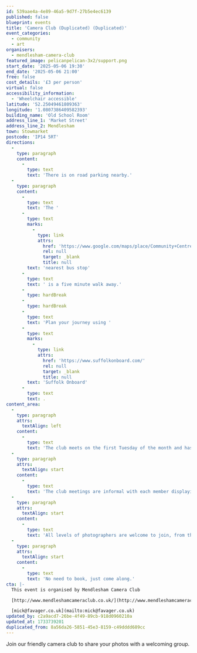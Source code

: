 ```yaml
---
id: 539aae4a-4e89-46a5-9d7f-27b5e4ec6139
published: false
blueprint: events
title: 'Camera Club (Duplicated) (Duplicated)'
event_categories:
  - community
  - art
organisers:
  - mendlesham-camera-club
featured_image: pelicanpelican-3x2/support.png
start_date: '2025-05-06 19:30'
end_date: '2025-05-06 21:00'
free: false
cost_details: '£3 per person'
virtual: false
accessibility_information:
  - 'Wheelchair accessible'
latitude: '52.25049461809363'
longitude: '1.0807386409582393'
building_name: 'Old School Room'
address_line_1: 'Market Street'
address_line_2: Mendlesham
town: Stowmarket
postcode: 'IP14 5RT'
directions:
  -
    type: paragraph
    content:
      -
        type: text
        text: 'There is on road parking nearby.'
  -
    type: paragraph
    content:
      -
        type: text
        text: 'The '
      -
        type: text
        marks:
          -
            type: link
            attrs:
              href: 'https://www.google.com/maps/place/Community+Centre/@52.248203,1.0765559,17z/data=!4m14!1m7!3m6!1s0x47d9bd4efe841e07:0xcc457f1f40ab49b2!2sMendlesham+Community+Centre!8m2!3d52.248203!4d1.0791308!16s%2Fg%2F11h7z11b7_!3m5!1s0x47d9bc732295f729:0x28dec3f4f648e22e!8m2!3d52.248783!4d1.079833!16s%2Fg%2F1q67rmt4b?entry=ttu&g_ep=EgoyMDI0MTIwNC4wIKXMDSoASAFQAw%3D%3D'
              rel: null
              target: _blank
              title: null
        text: 'nearest bus stop'
      -
        type: text
        text: ' is a five minute walk away.'
      -
        type: hardBreak
      -
        type: hardBreak
      -
        type: text
        text: 'Plan your journey using '
      -
        type: text
        marks:
          -
            type: link
            attrs:
              href: 'https://www.suffolkonboard.com/'
              rel: null
              target: _blank
              title: null
        text: 'Suffolk Onboard'
      -
        type: text
        text: .
content_area:
  -
    type: paragraph
    attrs:
      textAlign: left
    content:
      -
        type: text
        text: 'The club meets on the first Tuesday of the month and has a varied itinery throughout the year guaranteed to inspire photographers of any level and experience.'
  -
    type: paragraph
    attrs:
      textAlign: start
    content:
      -
        type: text
        text: 'The club meetings are informal with each member displaying their photographs based on a monthly theme, followed by a short tuition session led by one of the members. The subjects chosen for the tuition are usually decided by the group, typically arising out of questions raised during meetings.'
  -
    type: paragraph
    attrs:
      textAlign: start
    content:
      -
        type: text
        text: 'All levels of photographers are welcome to join, from the absolute beginner to the expert. Help and guidance is always available to develop your technique and improve your photographs.'
  -
    type: paragraph
    attrs:
      textAlign: start
    content:
      -
        type: text
        text: 'No need to book, just come along.'
cta: |-
  This event is organised by Mendlesham Camera Club

  [http://www.mendleshamcameraclub.co.uk/](http://www.mendleshamcameraclub.co.uk/)

  [mick@favager.co.uk](mailto:mick@favager.co.uk)
updated_by: c2a9acd7-26be-4f49-89cb-918d0960210a
updated_at: 1733739201
duplicated_from: 8a56da26-5851-45e3-8159-c49dddd689cc
---
```

Join our friendly camera club to share your photos with a welcoming group.